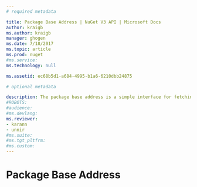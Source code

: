 ```yaml
---
# required metadata 

title: Package Base Address | NuGet V3 API | Microsoft Docs
author: kraigb
ms.author: kraigb
manager: ghogen
ms.date: 7/18/2017
ms.topic: article
ms.prod: nuget
#ms.service:
ms.technology: null

ms.assetid: ec68b5d1-a684-4995-b1a6-6210dbb24875

# optional metadata

description: The package base address is a simple interface for fetching the package itself.
#ROBOTS:
#audience:
#ms.devlang:
ms.reviewer:
- karann
- unnir
#ms.suite:
#ms.tgt_pltfrm:
#ms.custom:
---
```


# Package Base Address

